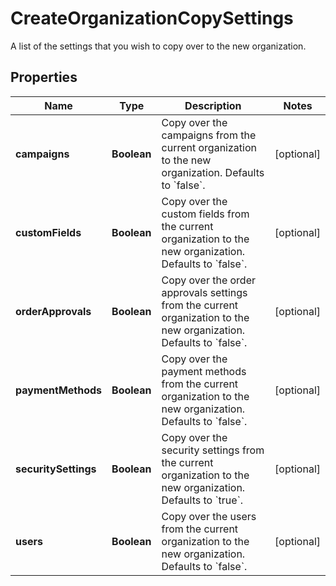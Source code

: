 

# CreateOrganizationCopySettings

A list of the settings that you wish to copy over to the new organization.

## Properties

| Name | Type | Description | Notes |
|------------ | ------------- | ------------- | -------------|
|**campaigns** | **Boolean** | Copy over the campaigns from the current organization to the new organization. Defaults to &#x60;false&#x60;. |  [optional] |
|**customFields** | **Boolean** | Copy over the custom fields from the current organization to the new organization. Defaults to &#x60;false&#x60;. |  [optional] |
|**orderApprovals** | **Boolean** | Copy over the order approvals settings from the current organization to the new organization. Defaults to &#x60;false&#x60;. |  [optional] |
|**paymentMethods** | **Boolean** | Copy over the payment methods from the current organization to the new organization. Defaults to &#x60;false&#x60;. |  [optional] |
|**securitySettings** | **Boolean** | Copy over the security settings from the current organization to the new organization. Defaults to &#x60;true&#x60;. |  [optional] |
|**users** | **Boolean** | Copy over the users from the current organization to the new organization. Defaults to &#x60;false&#x60;. |  [optional] |



